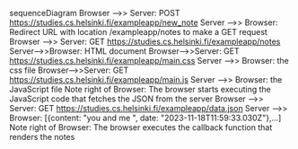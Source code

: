 sequenceDiagram
Browser -->> Server: POST https://studies.cs.helsinki.fi/exampleapp/new_note
Server -->> Browser: Redirect URL with location /exampleapp/notes to make a GET request
Browser -->> Server: GET https://studies.cs.helsinki.fi/exampleapp/notes
Server-->>Browser: HTML document
Browser-->>Server: GET https://studies.cs.helsinki.fi/exampleapp/main.css
Server -->> Browser: the css file
Browser-->>Server: GET https://studies.cs.helsinki.fi/exampleapp/main.js
Server -->> Browser: the JavaScript file
Note right of Browser: The browser starts executing the JavaScript code that fetches the JSON from the server
Browser -->> Server: GET https://studies.cs.helsinki.fi/exampleapp/data.json
Server -->> Browser: [{content: "you and me ", date: "2023-11-18T11:59:33.030Z"},…]
Note right of Browser: The browser executes the callback function that renders the notes
